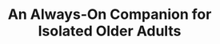 ---
name: "An Always On Companion For Isolated Older"
title: "An Always-On Companion for Isolated Older Adults"
project: "An Always On Relational Agent for Social Support of Older Adults"
event: "International Workshop on Techniques Toward Companion Technologies"
authors:
- name: "Sidner, C."
- name: "Bickmore, T."
- name: "Rich, C."
- name: "Barry, B."
- name: "Ring, L."
- name: "Behrooz, M."
- name: "Shayganfar, M."
year: 2013
resources: null
external_url: null
draft: false 
headless: true
---